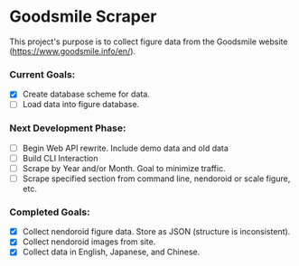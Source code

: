 # Goodsmile Scraper

This project's purpose is to collect figure data from the Goodsmile website (https://www.goodsmile.info/en/).

### Current Goals:
- [x] Create database scheme for data.
- [ ] Load data into figure database.

### Next Development Phase:
- [ ] Begin Web API rewrite. Include demo data and old data
- [ ] Build CLI Interaction
- [ ] Scrape by Year and/or Month. Goal to minimize traffic.
- [ ] Scrape specified section from command line, nendoroid or scale figure, etc.

### Completed Goals:
- [x] Collect nendoroid figure data. Store as JSON (structure is inconsistent).
- [x] Collect nendoroid images from site.
- [x] Collect data in English, Japanese, and Chinese.
